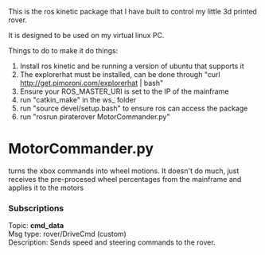 This is the ros kinetic package that I have built to control my little 3d printed rover.

It is designed to be used on my virtual linux PC.

Things to do to make it do things:
1. Install ros kinetic and be running a version of ubuntu that supports it
2. The explorerhat must be installed, can be done through "curl http://get.pimoroni.com/explorerhat | bash"
2. Ensure your ROS_MASTER_URI is set to the IP of the mainframe
3. run "catkin_make" in the ws_ folder
4. run "source devel/setup.bash" to ensure ros can access the package
5. run "rosrun piraterover MotorCommander.py"



# MotorCommander.py
turns the xbox commands into wheel motions. It doesn't do much, just receives the pre-procesed wheel percentages from the mainframe and applies it to the motors

### Subscriptions

Topic:       **cmd_data**<br />
Msg type:    rover/DriveCmd (custom)<br />
Description: Sends speed and steering commands to the rover.
